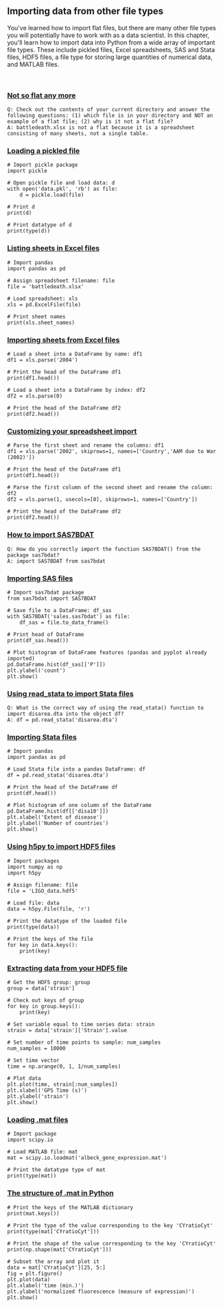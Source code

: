## Importing data from other file types

You've learned how to import flat files, but there are many other file types you will potentially have to work with as a data scientist. In this chapter, you'll learn how to import data into Python from a wide array of important file types. These include pickled files, Excel spreadsheets, SAS and Stata files, HDF5 files, a file type for storing large quantities of numerical data, and MATLAB files.

<br>

### [Not so flat any more](https://campus.datacamp.com/courses/introduction-to-importing-data-in-python/importing-data-from-other-file-types-2?ex=2)

```
Q: Check out the contents of your current directory and answer the following questions: (1) which file is in your directory and NOT an example of a flat file; (2) why is it not a flat file?
A: battledeath.xlsx is not a flat because it is a spreadsheet consisting of many sheets, not a single table.
```


### [Loading a pickled file](https://campus.datacamp.com/courses/introduction-to-importing-data-in-python/importing-data-from-other-file-types-2?ex=3)

```
# Import pickle package
import pickle

# Open pickle file and load data: d
with open('data.pkl', 'rb') as file:
    d = pickle.load(file)

# Print d
print(d)

# Print datatype of d
print(type(d))
```

### [Listing sheets in Excel files](https://campus.datacamp.com/courses/introduction-to-importing-data-in-python/importing-data-from-other-file-types-2?ex=4)

```
# Import pandas
import pandas as pd

# Assign spreadsheet filename: file
file = 'battledeath.xlsx'

# Load spreadsheet: xls
xls = pd.ExcelFile(file)

# Print sheet names
print(xls.sheet_names)
```

### [Importing sheets from Excel files](https://campus.datacamp.com/courses/introduction-to-importing-data-in-python/importing-data-from-other-file-types-2?ex=5)

```
# Load a sheet into a DataFrame by name: df1
df1 = xls.parse('2004')

# Print the head of the DataFrame df1
print(df1.head())

# Load a sheet into a DataFrame by index: df2
df2 = xls.parse(0)

# Print the head of the DataFrame df2
print(df2.head())
```

### [Customizing your spreadsheet import](https://campus.datacamp.com/courses/introduction-to-importing-data-in-python/importing-data-from-other-file-types-2?ex=6)

```
# Parse the first sheet and rename the columns: df1
df1 = xls.parse('2002', skiprows=1, names=['Country','AAM due to War (2002)'])

# Print the head of the DataFrame df1
print(df1.head())

# Parse the first column of the second sheet and rename the column: df2
df2 = xls.parse(1, usecols=[0], skiprows=1, names=['Country'])

# Print the head of the DataFrame df2
print(df2.head())
```

### [How to import SAS7BDAT](https://campus.datacamp.com/courses/introduction-to-importing-data-in-python/importing-data-from-other-file-types-2?ex=8)

```
Q: How do you correctly import the function SAS7BDAT() from the package sas7bdat?
A: import SAS7BDAT from sas7bdat
```

### [Importing SAS files](https://campus.datacamp.com/courses/introduction-to-importing-data-in-python/importing-data-from-other-file-types-2?ex=9)

```
# Import sas7bdat package
from sas7bdat import SAS7BDAT

# Save file to a DataFrame: df_sas
with SAS7BDAT('sales.sas7bdat') as file:
    df_sas = file.to_data_frame()

# Print head of DataFrame
print(df_sas.head())

# Plot histogram of DataFrame features (pandas and pyplot already imported)
pd.DataFrame.hist(df_sas[['P']])
plt.ylabel('count')
plt.show()
```

### [Using read_stata to import Stata files](https://campus.datacamp.com/courses/introduction-to-importing-data-in-python/importing-data-from-other-file-types-2?ex=10)

```
Q: What is the correct way of using the read_stata() function to import disarea.dta into the object df?
A: df = pd.read_stata('disarea.dta')
```

### [Importing Stata files](https://campus.datacamp.com/courses/introduction-to-importing-data-in-python/importing-data-from-other-file-types-2?ex=11)

```
# Import pandas
import pandas as pd

# Load Stata file into a pandas DataFrame: df
df = pd.read_stata('disarea.dta')

# Print the head of the DataFrame df
print(df.head())

# Plot histogram of one column of the DataFrame
pd.DataFrame.hist(df[['disa10']])
plt.xlabel('Extent of disease')
plt.ylabel('Number of countries')
plt.show()
```

### [Using h5py to import HDF5 files](https://campus.datacamp.com/courses/introduction-to-importing-data-in-python/importing-data-from-other-file-types-2?ex=13)

```
# Import packages
import numpy as np
import h5py

# Assign filename: file
file = 'LIGO_data.hdf5'

# Load file: data
data = h5py.File(file, 'r')

# Print the datatype of the loaded file
print(type(data))

# Print the keys of the file
for key in data.keys():
    print(key)
```

### [Extracting data from your HDF5 file](https://campus.datacamp.com/courses/introduction-to-importing-data-in-python/importing-data-from-other-file-types-2?ex=15)

```
# Get the HDF5 group: group
group = data['strain']

# Check out keys of group
for key in group.keys():
    print(key)

# Set variable equal to time series data: strain
strain = data['strain']['Strain'].value

# Set number of time points to sample: num_samples
num_samples = 10000

# Set time vector
time = np.arange(0, 1, 1/num_samples)

# Plot data
plt.plot(time, strain[:num_samples])
plt.xlabel('GPS Time (s)')
plt.ylabel('strain')
plt.show()
```

### [Loading .mat files](https://campus.datacamp.com/courses/introduction-to-importing-data-in-python/importing-data-from-other-file-types-2?ex=17)

```
# Import package
import scipy.io

# Load MATLAB file: mat
mat = scipy.io.loadmat('albeck_gene_expression.mat')

# Print the datatype type of mat
print(type(mat))
```

### [The structure of .mat in Python](https://campus.datacamp.com/courses/introduction-to-importing-data-in-python/importing-data-from-other-file-types-2?ex=18)

```
# Print the keys of the MATLAB dictionary
print(mat.keys())

# Print the type of the value corresponding to the key 'CYratioCyt'
print(type(mat['CYratioCyt']))

# Print the shape of the value corresponding to the key 'CYratioCyt'
print(np.shape(mat['CYratioCyt']))

# Subset the array and plot it
data = mat['CYratioCyt'][25, 5:]
fig = plt.figure()
plt.plot(data)
plt.xlabel('time (min.)')
plt.ylabel('normalized fluorescence (measure of expression)')
plt.show()
```